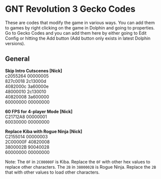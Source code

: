 # GNT Revolution 3 Gecko Codes

These are codes that modify the game in various ways. You can add them to games by right clicking on the game in Dolphin and going to properties. Go to Gecko Codes and you can add them here by either going to Edit Config or hitting the Add button (Add button only exists in latest Dolphin versions).

## General

**Skip Intro Cutscenes [Nick]**  
c2055264 00000005  
827c0018 2c13000d  
4082000c 3a60000e  
48000010 2c130010  
40820008 3a600000  
60000000 00000000

**60 FPS for 4-player Mode [Nick]**  
C21712A8 00000001  
60030000 00000000

**Replace Kiba with Rogue Ninja [Nick]**  
C2155014 00000003  
2C00000F 40820008  
3800002B 90040028  
60000000 00000000

Note: The `0F` in `2C00000F` is Kiba. Replace the `0F` with other hex values to replace other characters. The `2B` in `3800002B` is Rogue Ninja. Replace the `2B` that with other values to load other characters.
